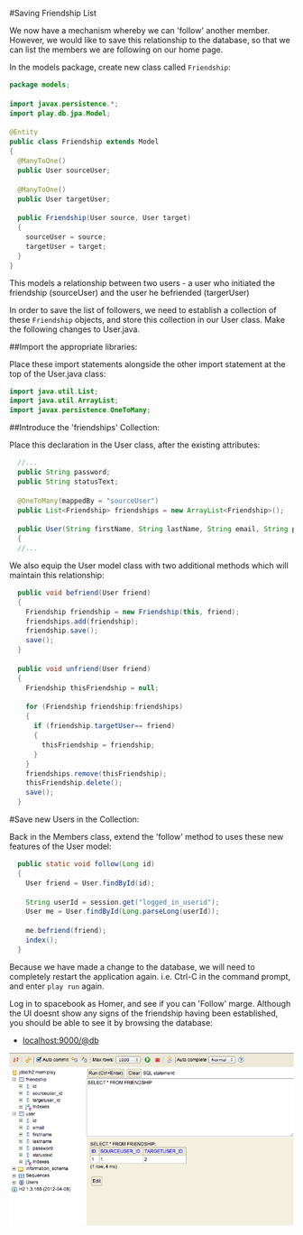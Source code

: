 #Saving Friendship List

We now have a mechanism whereby we can 'follow' another member. However, we would like to save this relationship to the database, so that we can list the members we are following on our home page. 

In the models package, create new class called `Friendship`:

~~~java
package models;

import javax.persistence.*;
import play.db.jpa.Model;

@Entity
public class Friendship extends Model
{
  @ManyToOne()
  public User sourceUser;

  @ManyToOne()
  public User targetUser;

  public Friendship(User source, User target)
  {
    sourceUser = source;
    targetUser = target;
  }
}
~~~

This models a relationship between two users - a user who initiated the friendship (sourceUser) and the user he befriended (targerUser)

In order to save the list of followers, we need to establish a collection of these `Friendship` objects, and store this collection in our User class. Make the following changes to User.java.

##Import the appropriate libraries:

Place these import statements alongside the other import statement at the top of the User.java class:

~~~java
import java.util.List;
import java.util.ArrayList;
import javax.persistence.OneToMany;
~~~

##Introduce the 'friendships' Collection:

Place this declaration in the User class, after the existing attributes:

~~~java
  //...
  public String password;
  public String statusText;

  @OneToMany(mappedBy = "sourceUser")
  public List<Friendship> friendships = new ArrayList<Friendship>();
  
  public User(String firstName, String lastName, String email, String password)
  {
  //...
~~~

We also equip the User model class with two additional methods which will maintain this relationship:

~~~java
  public void befriend(User friend)
  {
    Friendship friendship = new Friendship(this, friend);
    friendships.add(friendship);
    friendship.save();
    save();
  }

  public void unfriend(User friend)
  {
    Friendship thisFriendship = null;
    
    for (Friendship friendship:friendships)
    {
      if (friendship.targetUser== friend)
      {
        thisFriendship = friendship;
      }
    }
    friendships.remove(thisFriendship);
    thisFriendship.delete();
    save();
  }
~~~

#Save new Users in the Collection:

Back in the Members class, extend the 'follow' method to uses these new features of the User model:

~~~java
  public static void follow(Long id)
  {
    User friend = User.findById(id);
    
    String userId = session.get("logged_in_userid");
    User me = User.findById(Long.parseLong(userId));
    
    me.befriend(friend);
    index();
  }
~~~

Because we have made a change to the database, we will need to completely restart the application again. i.e. Ctrl-C in the command prompt, and enter `play run` again.

Log in to spacebook as Homer, and see if you can 'Follow' marge. Although the UI doesnt show any signs of the friendship having been established, you should be able to see it by browsing the database:

- <localhost:9000/@db>

![](img/24.png)





